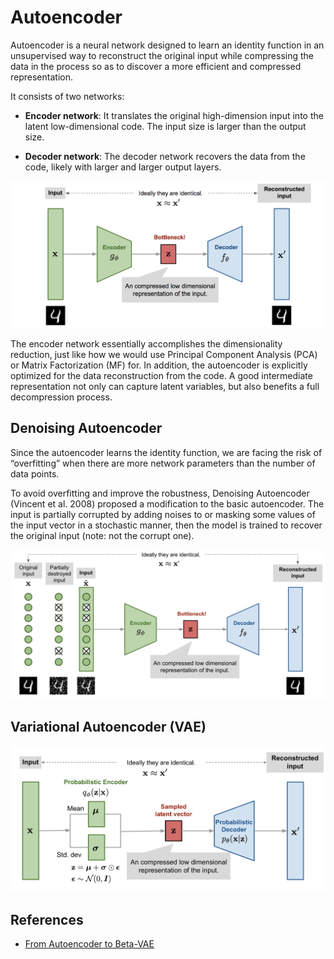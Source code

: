 # Autoencoder

Autoencoder is a neural network designed to learn an identity function in an unsupervised way to reconstruct the original input while compressing the data in the process so as to discover a more efficient and compressed representation. 

It consists of two networks:

* <b>Encoder network</b>: It translates the original high-dimension input into the latent low-dimensional code. The input size is larger than the output size.

* <b>Decoder network</b>: The decoder network recovers the data from the code, likely with larger and larger output layers.

<img src="pic/autoencoder-architecture.png">

The encoder network essentially accomplishes the dimensionality reduction, just like how we would use Principal Component Analysis (PCA) or Matrix Factorization (MF) for. In addition, the autoencoder is explicitly optimized for the data reconstruction from the code. A good intermediate representation not only can capture latent variables, but also benefits a full decompression process.

## Denoising Autoencoder

Since the autoencoder learns the identity function, we are facing the risk of “overfitting” when there are more network parameters than the number of data points.

To avoid overfitting and improve the robustness, Denoising Autoencoder (Vincent et al. 2008) proposed a modification to the basic autoencoder. The input is partially corrupted by adding noises to or masking some values of the input vector in a stochastic manner, then the model is trained to recover the original input (note: not the corrupt one).

<img src="pic/denoising-autoencoder-architecture.png">

## Variational Autoencoder (VAE)

<img src="pic/vae-gaussian.png">

## References

* [From Autoencoder to Beta-VAE](https://lilianweng.github.io/posts/2018-08-12-vae/)